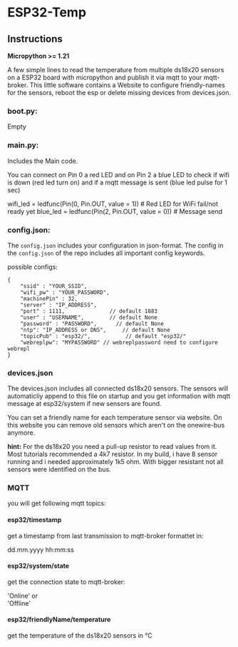 # ESP32-Temp

## Instructions

**Micropython >= 1.21**

A few simple lines to read the temperature from multiple ds18x20 sensors on a ESP32 board with micropython and publish it via mqtt to your mqtt-broker.
This little software contains a Website to configure friendly-names for the sensors, reboot the esp or delete missing devices from devices.json.

### boot.py:

Empty

### main.py:

Includes the Main code.

You can connect on Pin 0 a red LED and on Pin 2 a blue LED to check if wifi is down (red led turn on) and if a
mqtt message is sent (blue led pulse for 1 sec)

wifi_led = ledfunc(Pin(0, Pin.OUT, value = 1))  # Red LED for WiFi fail/not ready yet
blue_led = ledfunc(Pin(2, Pin.OUT, value = 0))  # Message send

### config.json:

The `config.json` includes your configuration in json-format. The config in the `config.json` of the repo includes all important config keywords.

possible configs:

```
{
    "ssid" : "YOUR_SSID",
    "wifi_pw" : "YOUR_PASSWORD",
    "machinePin" : 32,
    "server" : "IP_ADDRESS",
    "port" : 1111,              // default 1883
    "user" : "USERNAME",        // default None
    "password" : "PASSWORD",      // default None
    "ntp": "IP_ADDRESS or DNS",     // default None
    "topicPub" : "esp32/",           // default "esp32/"
    "webreplpw": "MYPASSWORD" // webreplpassword need to configure webrepl
}
```
### devices.json

The devices.json includes all connected ds18x20 sensors. The sensors will automaticliy append to this file on startup and you get information with mqtt message at esp32/system if new sensors are found.

You can set a friendly name for each temperature sensor via website.
On this website you can remove old sensors which aren't on the onewire-bus anymore.

**hint:** For the ds18x20 you need a pull-up resistor to read values from it. Most tutorials recommended a 4k7 resistor. In my build, i have 8 sensor running and i needed approximately 1k5 ohm. With bigger resistant not all sensors were identified on the bus.

### MQTT

you will get following mqtt topics:

#### esp32/timestamp
get a timestamp from last transmission to mqtt-broker formattet in:

dd.mm.yyyy hh:mm:ss

#### esp32/system/state
get the connection state to mqtt-broker:</br>

'Online' or </br>
'Offline'

#### esp32/friendlyName/temperature
get the temperature of the ds18x20 sensors in °C
